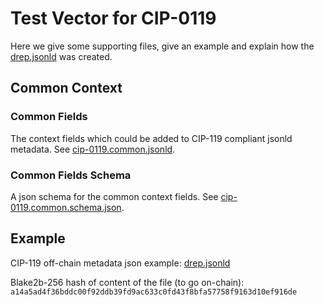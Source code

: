# Test Vector for CIP-0119

Here we give some supporting files, give an example and explain how the [drep.jsonld](./examples/drep.jsonld) was created.

## Common Context

### Common Fields

The context fields which could be added to CIP-119 compliant jsonld metadata.
See [cip-0119.common.jsonld](./cip-0119.common.jsonld).

### Common Fields Schema

A json schema for the common context fields.
See [cip-0119.common.schema.json](./cip-0119.common.schema.json).

## Example

CIP-119 off-chain metadata json example: [drep.jsonld](./examples/drep.jsonld)

Blake2b-256 hash of content of the file (to go on-chain): `a14a5ad4f36bddc00f92ddb39fd9ac633c0fd43f8bfa57758f9163d10ef916de`
